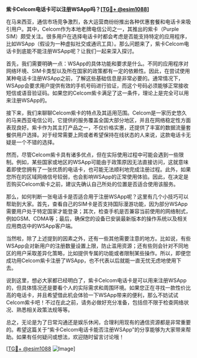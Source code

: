**紫卡Celcom电话卡可以注册WSApp吗？[[TG💪+ @esim1088](https://t.me/s/esim1088)]**

在马来西亚，通信市场竞争激烈，各大运营商纷纷推出各种优惠套餐和电话卡来吸引用户。其中，Celcom作为本地老牌电信公司之一，其推出的紫卡（Purple SIM）颇受关注。很多用户在选择电话卡时都会考虑是否能支持特定的应用程序，比如WSApp（假设为一种虚拟社交或通讯工具）。那么问题来了，紫卡Celcom电话卡到底能不能注册WSApp呢？让我们一起来深入探讨。

首先，我们需要明确一点：WSApp的具体功能和要求是什么。不同的应用程序对网络环境、SIM卡类型以及所在国家的政策都有一定的依赖性。因此，在尝试使用某种电话卡注册WSApp之前，了解这些基础信息是非常必要的。通常情况下，WSApp会要求用户提供有效的手机号码进行验证，而这个号码必须能够正常接收短信或语音验证码。如果您的Celcom紫卡满足了这一条件，理论上是完全可以用来注册WSApp的。

接下来，我们来聊聊Celcom紫卡的特点及其适用范围。Celcom是一家历史悠久的马来西亚电信公司，它提供的服务覆盖全国大部分地区，并且在网络稳定性方面表现良好。紫卡作为其主打产品之一，不仅价格实惠，还提供了丰富的数据流量套餐供用户选择。对于经常需要上网或者希望保持在线状态的人来说，这款电话卡无疑是一个不错的选择。

然而，尽管Celcom紫卡具有诸多优点，但在实际使用过程中可能会遇到一些限制。例如，某些国家或地区的WSApp可能由于政策原因无法直接访问，这就意味着即使您拥有了一张优质的电话卡，也可能无法顺利地完成注册过程。此外，如果您所在的区域网络信号较弱，也会影响WSApp的正常使用体验。因此，在决定是否购买Celcom紫卡之前，建议先确认自己所处的位置是否适合使用该服务。

那么，如何判断一张电话卡是否适合用于注册WSApp呢？这里有几个小技巧可以帮助到大家。首先，查看自己的SIM卡是否支持国际漫游功能，因为部分WSApp需要用户处于特定国家才能登录；其次，检查手机是否兼容当前使用的网络制式，例如GSM、CDMA等；最后，确保您的设备已安装最新版本的操作系统以及相关应用商店中的WSApp客户端。

当然啦，除了上述提到的因素之外，还有一些其他需要注意的地方。比如说，有些WSApp会对新用户的注册数量设置上限，防止滥用资源；还有些则会针对不同地区的用户采取差异化策略，比如提供专属的功能或者限制某些操作。所以，即便您成功用Celcom紫卡注册了WSApp，也不代表以后就能一直无忧无虑地使用下去。

说到这里，想必大家都已经明白了，紫卡Celcom电话卡是可以用来注册WSApp的，但具体情况还是要看个人的实际需求和周围环境。如果您正在寻找一款性价比高的电话卡，并且希望借此机会体验一下WSApp带来的便利，那么不妨试试Celcom紫卡吧！不过在此之前，请务必做好充分准备，包括但不限于检查网络状况、熟悉相关政策法规等等。

总之，无论是为了日常沟通还是娱乐休闲，合理利用现有的通信资源都是非常重要的。希望这篇关于“紫卡Celcom电话卡能否注册WSApp”的分享能够为大家带来帮助。如果有任何疑问或想法，欢迎随时留言讨论哦！

[[TG💪+ @esim1088](https://t.me/s/esim1088) ![Image](https://i.postimg.cc/4NQfJmqS/Snipaste-2025-05-13-00-14-12.png)]